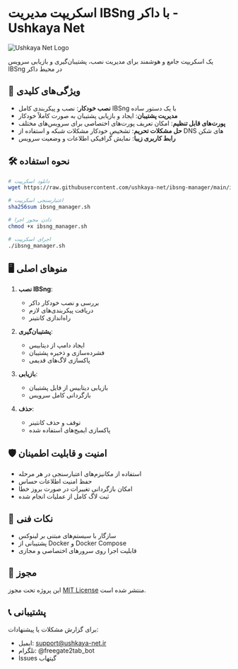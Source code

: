 # اسکریپت مدیریت IBSng با داکر - Ushkaya Net

![Ushkaya Net Logo](https://example.com/ushkaya-logo.png)

یک اسکریپت جامع و هوشمند برای مدیریت نصب، پشتیبان‌گیری و بازیابی سرویس IBSng در محیط داکر

## 🌟 ویژگی‌های کلیدی

- **نصب خودکار**: نصب و پیکربندی کامل IBSng با یک دستور ساده
- **مدیریت پشتیبان**: ایجاد و بازیابی پشتیبان به صورت کاملاً خودکار
- **پورت‌های قابل تنظیم**: امکان تعریف پورت‌های اختصاصی برای سرویس‌های مختلف
- **حل مشکلات تحریم**: تشخیص خودکار مشکلات شبکه و استفاده از DNS های شکن
- **رابط کاربری زیبا**: نمایش گرافیکی اطلاعات و وضعیت سرویس

## 🛠️ نحوه استفاده

```bash
# دانلود اسکریپت
wget https://raw.githubusercontent.com/ushkaya-net/ibsng-manager/main/ibsng_manager.sh

# اعتبارسنجی اسکریپت
sha256sum ibsng_manager.sh

# دادن مجوز اجرا
chmod +x ibsng_manager.sh

# اجرای اسکریپت
./ibsng_manager.sh
```

## 🖥️ منوهای اصلی

1. **نصب IBSng**: 
   - بررسی و نصب خودکار داکر
   - دریافت پیکربندی‌های لازم
   - راه‌اندازی کانتینر

2. **پشتیبان‌گیری**: 
   - ایجاد دامپ از دیتابیس
   - فشرده‌سازی و ذخیره پشتیبان
   - پاکسازی لاگ‌های قدیمی

3. **بازیابی**: 
   - بازیابی دیتابیس از فایل پشتیبان
   - بازگردانی کامل سرویس

4. **حذف**: 
   - توقف و حذف کانتینر
   - پاکسازی ایمیج‌های استفاده شده

## 🛡️ امنیت و قابلیت اطمینان

- استفاده از مکانیزم‌های اعتبارسنجی در هر مرحله
- حفظ امنیت اطلاعات حساس
- امکان بازگردانی تغییرات در صورت بروز خطا
- ثبت لاگ کامل از عملیات انجام شده

## 📌 نکات فنی

- سازگار با سیستم‌های مبتنی بر لینوکس
- پشتیبانی از Docker و Docker Compose
- قابلیت اجرا روی سرورهای اختصاصی و مجازی


## 📜 مجوز

این پروژه تحت مجوز [MIT License](LICENSE) منتشر شده است.

## 📞 پشتیبانی

برای گزارش مشکلات یا پیشنهادات:
- ایمیل: support@ushkaya-net.ir
- تلگرام: @freegate2tab_bot
- Issues گیتهاب
